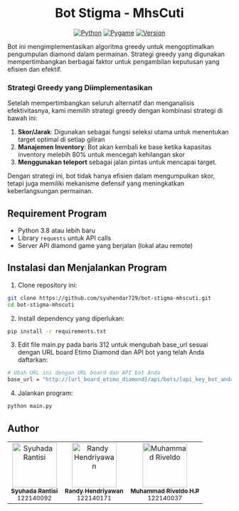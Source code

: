 <div align="center">

# Bot Stigma - MhsCuti

[![Python](https://img.shields.io/badge/Python-3.8-blue.svg)](https://www.python.org/)
[![Pygame](https://img.shields.io/badge/Request-2.31.0-green.svg)](https://www.pygame.org/)
[![Version](https://img.shields.io/badge/Version-1.0-orange.svg)]()
</div
## Algoritma Greedy dalam Bot Diamond Game

Bot ini mengimplementasikan algoritma greedy untuk mengoptimalkan pengumpulan diamond dalam permainan. Strategi greedy yang digunakan mempertimbangkan berbagai faktor untuk pengambilan keputusan yang efisien dan efektif.

### Strategi Greedy yang Diimplementasikan

Setelah mempertimbangkan seluruh alternatif dan menganalisis efektivitasnya, kami memilih strategi greedy dengan kombinasi strategi di bawah ini:

1. **Skor/Jarak**: Digunakan sebagai fungsi seleksi utama untuk menentukan target optimal di setiap giliran
2. **Manajemen Inventory**: Bot akan kembali ke base ketika kapasitas inventory melebih 80% untuk mencegah kehilangan skor
3. **Menggunakan teleport** sebagai jalan pintas untuk mencapai target.

Dengan strategi ini, bot tidak hanya efisien dalam mengumpulkan skor, tetapi juga memiliki mekanisme defensif yang meningkatkan keberlangsungan permainan.

## Requirement Program

- Python 3.8 atau lebih baru
- Library `requests` untuk API calls
- Server API diamond game yang berjalan (lokal atau remote)

## Instalasi dan Menjalankan Program

1. Clone repository ini:
```bash
git clone https://github.com/syuhendar729/bot-stigma-mhscuti.git
cd bot-stigma-mhscuti
```
2. Install dependency yang diperlukan:
```bash
pip install -r requirements.txt
```
3. Edit file main.py pada baris 312 untuk mengubah base_url sesuai dengan URL board Etimo Diamond dan API bot yang telah Anda daftarkan:
```bash
# Ubah URL ini dengan URL board dan API bot Anda
base_url = "http://[url_board_etimo_diamond]/api/bots/[api_key_bot_anda]"
```
4. Jalankan program:
```bash
python main.py
```

## Author
<div align="center">
<table> <tr> <td align="center"> <a href="https://github.com/syuhendar729"> <img src="https://github.com/syuhendar729.png" width="100px;" alt="Syuhada Rantisi"/> <br /> <sub><b>Syuhada Rantisi</b></sub> </a> <br /> <sub>122140092</sub> </td> <td align="center"> <a href="https://github.com/Randyh-25"> <img src="https://github.com/Randyh-25.png" width="100px;" alt="Randy Hendriyawan"/> <br /> <sub><b>Randy Hendriyawan</b></sub> </a> <br /> <sub>122140171</sub> </td> <td align="center"> <a href="https://github.com/MuhammadRiveldo"> <img src="https://github.com/MuhammadRiveldo.png" width="100px;" alt="Muhammad Riveldo"/> <br /> <sub><b>Muhammad Riveldo H.P</b></sub> </a> <br /> <sub>122140037</sub> </td> </tr> </table>
</div>
